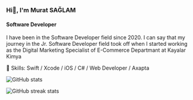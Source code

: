 ### Hi👋, I'm Murat SAĞLAM
#### Software Developer

I have been in the Software Developer field since 2020.
I can say that my journey in the Jr. Software Developer field took off when I started working as the Digital Marketing Specialist of E-Commerce Departmant at Kayalar Kimya

🔭 Skills: Swift / Xcode / iOS / C# / Web Developer / Axapta


![GitHub stats](https://github-readme-stats.vercel.app/api?username=muratsaaglam&show_icons=true)  

![GitHub streak stats](https://github-readme-streak-stats.herokuapp.com/?user=muratsaaglam)  
